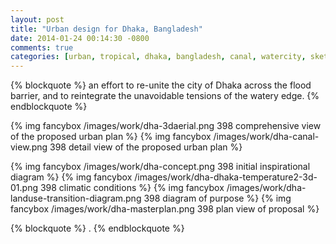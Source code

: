 ```yaml
---
layout: post
title: "Urban design for Dhaka, Bangladesh"
date: 2014-01-24 00:14:30 -0800
comments: true
categories: [urban, tropical, dhaka, bangladesh, canal, watercity, sketchup, drawing, diagram]
---
```

{% blockquote %}
an effort to re-unite the city of Dhaka across the flood barrier, and to reintegrate the unavoidable tensions of the watery edge.
{% endblockquote %}

{% img fancybox /images/work/dha-3daerial.png 398 comprehensive view of the proposed urban plan %}
{% img fancybox /images/work/dha-canal-view.png 398 detail view of the proposed urban plan %} 
<!-- more -->

{% img fancybox /images/work/dha-concept.png 398 initial inspirational diagram %} 
{% img fancybox /images/work/dha-dhaka-temperature2-3d-01.png 398 climatic conditions %} 
{% img fancybox /images/work/dha-landuse-transition-diagram.png 398 diagram of purpose %} 
{% img fancybox /images/work/dha-masterplan.png 398 plan view of proposal %}

{% blockquote %}
.
{% endblockquote %}